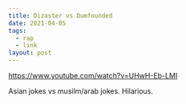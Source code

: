 ```yaml
---
title: Dizaster vs Dumfounded
date: 2021-04-05
tags:
  - rap
  - link
layout: post
---
```


https://www.youtube.com/watch?v=UHwH-Eb-LMI

Asian jokes vs musilm/arab jokes. Hilarious.
